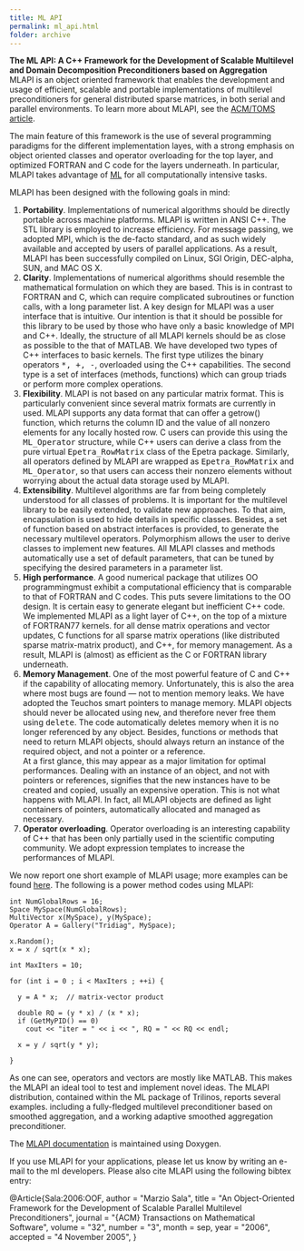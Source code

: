 ```yaml
---
title: ML API
permalink: ml_api.html
folder: archive
---
```


**The ML API: A C++ Framework for the Development of Scalable Multilevel and Domain Decomposition Preconditioners based on Aggregation**  
MLAPI is an object oriented framework that enables the development and usage of efficient, scalable and portable implementations of multilevel preconditioners for general distributed sparse matrices, in both serial and parallel environments. To learn more about MLAPI, see the [ACM/TOMS article](http://dx.doi.org/10.1145/1163641.1163643).

The main feature of this framework is the use of several programming paradigms for the different implementation layes, with a strong emphasis on object oriented classes and operator overloading for the top layer, and optimized FORTRAN and C code for the layers underneath. In particular, MLAPI takes advantage of [ML](ml.html) for all computationally intensive tasks.

MLAPI has been designed with the following goals in mind:

1.  **Portability**. Implementations of numerical algorithms should be directly portable across machine platforms. MLAPI is written in ANSI C++. The STL library is employed to increase efficiency. For message passing, we adopted MPI, which is the de-facto standard, and as such widely available and accepted by users of parallel applications. As a result, MLAPI has been successfully compiled on Linux, SGI Origin, DEC-alpha, SUN, and MAC OS X.
2.  **Clarity**. Implementations of numerical algorithms should resemble the mathematical formulation on which they are based. This is in contrast to FORTRAN and C, which can require complicated subroutines or function calls, with a long parameter list. A key design for MLAPI was a user interface that is intuitive. Our intention is that it should be possible for this library to be used by those who have only a basic knowledge of MPI and C++. Ideally, the structure of all MLAPI kernels should be as close as possible to the that of MATLAB. We have developed two types of C++ interfaces to basic kernels. The first type utilizes the binary operators <tt>*, +, -</tt>, overloaded using the C++ capabilities. The second type is a set of interfaces (methods, functions) which can group triads or perform more complex operations.
3.  **Flexibility**. MLAPI is not based on any particular matrix format. This is particularly convenient since several matrix formats are currently in used. MLAPI supports any data format that can offer a getrow() function, which returns the column ID and the value of all nonzero elements for any locally hosted row. C users can provide this using the <tt>ML_Operator</tt> structure, while C++ users can derive a class from the pure virtual <tt>Epetra_RowMatrix</tt> class of the Epetra package. Similarly, all operators defined by MLAPI are wrapped as <tt>Epetra_RowMatrix</tt> and <tt>ML_Operator</tt>, so that users can access their nonzero elements without worrying about the actual data storage used by MLAPI.
4.  **Extensibility**. Multilevel algorithms are far from being completely understood for all classes of problems. It is important for the multilevel library to be easily extended, to validate new approaches. To that aim, encapsulation is used to hide details in specific classes. Besides, a set of function based on abstract interfaces is provided, to generate the necessary multilevel operators. Polymorphism allows the user to derive classes to implement new features. All MLAPI classes and methods automatically use a set of default parameters, that can be tuned by specifying the desired parameters in a parameter list.
5.  **High performance**. A good numerical package that utilizes OO programmingmust exhibit a computational efficiency that is comparable to that of FORTRAN and C codes. This puts severe limitations to the OO design. It is certain easy to generate elegant but inefficient C++ code. We implemented MLAPI as a light layer of C++, on the top of a mixture of FORTRAN77 kernels. for all dense matrix operations and vector updates, C functions for all sparse matrix operations (like distributed sparse matrix-matrix product), and C++, for memory management. As a result, MLAPI is (almost) as efficient as the C or FORTRAN library underneath.
6.  **Memory Management**. One of the most powerful feature of C and C++ if the capability of allocating memory. Unfortunately, this is also the area where most bugs are found — not to mention memory leaks. We have adopted the Teuchos smart pointers to manage memory. MLAPI objects should never be allocated using <tt>new</tt>, and therefore never free them using <tt>delete</tt>. The code automatically deletes memory when it is no longer referenced by any object. Besides, functions or methods that need to return MLAPI objects, should always return an instance of the required object, and not a pointer or a reference.  
    At a first glance, this may appear as a major limitation for optimal performances. Dealing with an instance of an object, and not with pointers or references, signifies that the new instances have to be created and copied, usually an expensive operation. This is not what happens with MLAPI. In fact, all MLAPI objects are defined as light containers of pointers, automatically allocated and managed as necessary.
7.  **Operator overloading**. Operator overloading is an interesting capability of C++ that has been only partially used in the scientific computing community. We adopt expression templates to increase the performances of MLAPI.

We now report one short example of MLAPI usage; more examples can be found [here](https://trilinos.org/docs/dev/packages/ml/doc/html/index.html). The following is a power method codes using MLAPI:
   
    int NumGlobalRows = 16;
    Space MySpace(NumGlobalRows);
    MultiVector x(MySpace), y(MySpace);
    Operator A = Gallery("Tridiag", MySpace);

    x.Random();
    x = x / sqrt(x * x);

    int MaxIters = 10;

    for (int i = 0 ; i < MaxIters ; ++i) {

      y = A * x;  // matrix-vector product

      double RQ = (y * x) / (x * x);
      if (GetMyPID() == 0)
        cout << "iter = " << i << ", RQ = " << RQ << endl;

      x = y / sqrt(y * y);

    }

As one can see, operators and vectors are mostly like MATLAB. This makes the MLAPI an ideal tool to test and implement novel ideas. The MLAPI distribution, contained within the ML package of Trilinos, reports several examples. including a fully-fledged multilevel preconditioner based on smoothed aggregation, and a working adaptive smoothed aggregation preconditioner.

The [MLAPI documentation](https://trilinos.org/docs/dev/packages/ml/doc/html/index.html) is maintained using Doxygen.

If you use MLAPI for your applications, please let us know by writing an e-mail to the ml developers. Please also cite MLAPI using the following bibtex entry:

@Article{Sala:2006:OOF,
  author =       "Marzio Sala",
  title =        "An Object-Oriented Framework for the Development of Scalable Parallel Multilevel Preconditioners",
  journal =      "{ACM} Transactions on Mathematical Software",
  volume =       "32",
  number =       "3",
  month =        sep,
  year =         "2006",
  accepted =     "4 November 2005",
}
